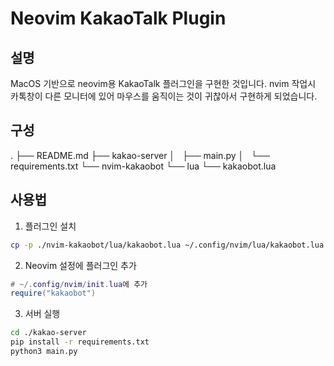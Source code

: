 
# Neovim KakaoTalk Plugin

## 설명

MacOS 기반으로 neovim용 KakaoTalk 플러그인을 구현한 것입니다.
nvim 작업시 카톡창이 다른 모니터에 있어 마우스를 움직이는 것이 귀찮아서
구현하게 되었습니다. 

## 구성
.
├── README.md
├── kakao-server
│   ├── main.py
│   └── requirements.txt
└── nvim-kakaobot
    └── lua
        └── kakaobot.lua



## 사용법

1. 플러그인 설치
```bash
cp -p ./nvim-kakaobot/lua/kakaobot.lua ~/.config/nvim/lua/kakaobot.lua
```

2. Neovim 설정에 플러그인 추가
```lua
# ~/.config/nvim/init.lua에 추가
require("kakaobot")
```


3. 서버 실행
```bash
cd ./kakao-server
pip install -r requirements.txt
python3 main.py
```



